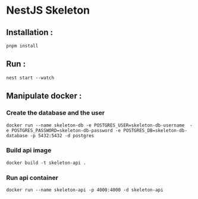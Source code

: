 # NestJS Skeleton

## Installation : 
```
pnpm install
```


## Run : 
```
nest start --watch
```


## Manipulate docker :

### Create the database and the user
```docker
docker run --name skeleton-db -e POSTGRES_USER=skeleton-db-username  -e POSTGRES_PASSWORD=skeleton-db-password -e POSTGRES_DB=skeleton-db-database -p 5432:5432 -d postgres
```

### Build api image
```docker
docker build -t skeleton-api .
```

### Run api container
```docker
docker run --name skeleton-api -p 4000:4000 -d skeleton-api
```